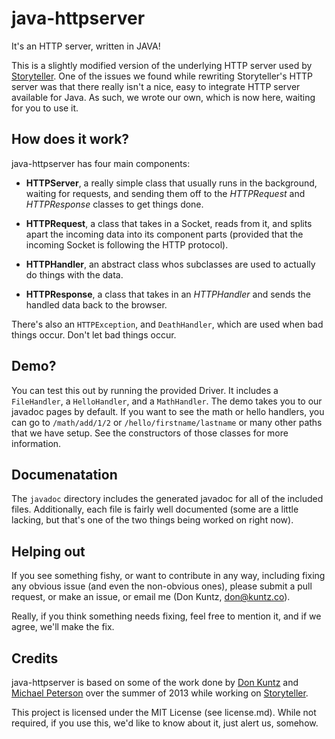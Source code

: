 # java-httpserver

It's an HTTP server, written in JAVA!

This is a slightly modified version of the underlying HTTP server used by
[Storyteller](http://storytellersoftware.com). One of the issues we found while
rewriting Storyteller's HTTP server was that there really isn't a nice, easy
to integrate HTTP server available for Java. As such, we wrote our own, which
is now here, waiting for you to use it.

## How does it work?

java-httpserver has four main components:

-   **HTTPServer**, a really simple class that usually runs in the background,
    waiting for requests, and sending them off to the *HTTPRequest* and
    *HTTPResponse* classes to get things done.

-   **HTTPRequest**, a class that takes in a Socket, reads from it, and splits
    apart the incoming data into its component parts (provided that the incoming
    Socket is following the HTTP protocol).

-   **HTTPHandler**, an abstract class whos subclasses are used to actually do
    things with the data.

-   **HTTPResponse**, a class that takes in an *HTTPHandler* and sends the
    handled data back to the browser.

There's also an `HTTPException`, and `DeathHandler`, which are used when bad
things occur. Don't let bad things occur.

## Demo?

You can test this out by running the provided Driver. It includes a `FileHandler`,
a `HelloHandler`, and a `MathHandler`. The demo takes you to our javadoc pages by
default. If you want to see the math or hello handlers, you can go to
`/math/add/1/2` or `/hello/firstname/lastname` or many other paths that we have
setup. See the constructors of those classes for more information.

## Documenatation

The `javadoc` directory includes the generated javadoc for all of the included
files. Additionally, each file is fairly well documented (some are a little
lacking, but that's one of the two things being worked on right now).

## Helping out

If you see something fishy, or want to contribute in any way, including fixing
any obvious issue (and even the non-obvious ones), please submit a pull request,
or make an issue, or email me (Don Kuntz, don@kuntz.co).

Really, if you think something needs fixing, feel free to mention it, and if we
agree, we'll make the fix.

## Credits

java-httpserver is based on some of the work done by
[Don Kuntz](http://don.kuntz.co) and 
[Michael Peterson](https://github.com/mpeterson2) over the summer of 2013 while
working on [Storyteller](http://storytellersoftware.com).

This project is licensed under the MIT License (see license.md). While not
required, if you use this, we'd like to know about it, just alert us, somehow.
